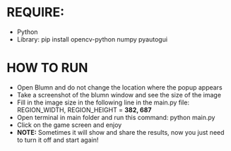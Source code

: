 # REQUIRE: 
- Python
- Library: pip install opencv-python numpy pyautogui
# HOW TO RUN
- Open Blumn and do not change the location where the popup appears
- Take a screenshot of the blumn window and see the size of the image
- Fill in the image size in the following line in the main.py file: REGION_WIDTH, REGION_HEIGHT = **382, 687**
- Open terminal in main folder and run this command: python main.py
- Click on the game screen and enjoy
- **NOTE:** Sometimes it will show and share the results, now you just need to turn it off and start again!
